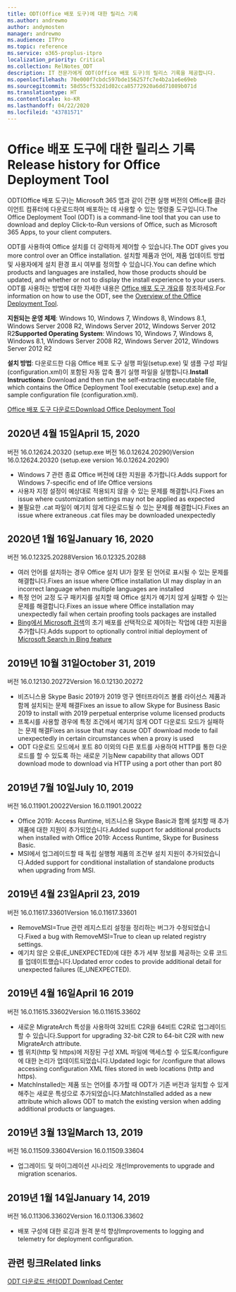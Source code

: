 ```yaml
---
title: ODT(Office 배포 도구)에 대한 릴리스 기록
ms.author: andrewmo
author: andymosten
manager: andrewmo
ms.audience: ITPro
ms.topic: reference
ms.service: o365-proplus-itpro
localization_priority: Critical
ms.collection: RelNotes_ODT
description: IT 전문가에게 ODT(Office 배포 도구)의 릴리스 기록을 제공합니다.
ms.openlocfilehash: 70e000f7cbdc597bde156257fc7e4b2a1e6e69eb
ms.sourcegitcommit: 58d55cf532d1d02cca85772920a6dd71089b071d
ms.translationtype: HT
ms.contentlocale: ko-KR
ms.lasthandoff: 04/22/2020
ms.locfileid: "43781571"
---
```

# <a name="release-history-for-office-deployment-tool"></a><span data-ttu-id="5fd03-103">Office 배포 도구에 대한 릴리스 기록</span><span class="sxs-lookup"><span data-stu-id="5fd03-103">Release history for Office Deployment Tool</span></span>

<span data-ttu-id="5fd03-104">ODT(Office 배포 도구)는 Microsoft 365 앱과 같이 간편 실행 버전의 Office를 클라이언트 컴퓨터에 다운로드하여 배포하는 데 사용할 수 있는 명령줄 도구입니다.</span><span class="sxs-lookup"><span data-stu-id="5fd03-104">The Office Deployment Tool (ODT) is a command-line tool that you can use to download and deploy Click-to-Run versions of Office, such as Microsoft 365 Apps, to your client computers.</span></span> 


<span data-ttu-id="5fd03-105">ODT를 사용하여 Office 설치를 더 강력하게 제어할 수 있습니다.</span><span class="sxs-lookup"><span data-stu-id="5fd03-105">The ODT gives you more control over an Office installation.</span></span> <span data-ttu-id="5fd03-106">설치할 제품과 언어, 제품 업데이트 방법 및 사용자에게 설치 환경 표시 여부를 정의할 수 있습니다.</span><span class="sxs-lookup"><span data-stu-id="5fd03-106">You can define which products and languages are installed, how those products should be updated, and whether or not to display the install experience to your users.</span></span> <span data-ttu-id="5fd03-107">ODT를 사용하는 방법에 대한 자세한 내용은 [Office 배포 도구 개요](https://docs.microsoft.com/deployoffice/overview-of-the-office-2016-deployment-tool)를 참조하세요.</span><span class="sxs-lookup"><span data-stu-id="5fd03-107">For information on how to use the ODT, see the [Overview of the Office Deployment Tool](https://docs.microsoft.com/deployoffice/overview-of-the-office-2016-deployment-tool).</span></span>

 <span data-ttu-id="5fd03-108">**지원되는 운영 체제**: Windows 10, Windows 7, Windows 8, Windows 8.1, Windows Server 2008 R2, Windows Server 2012, Windows Server 2012 R2</span><span class="sxs-lookup"><span data-stu-id="5fd03-108">**Supported Operating System**: Windows 10, Windows 7, Windows 8, Windows 8.1, Windows Server 2008 R2, Windows Server 2012, Windows Server 2012 R2</span></span> 
 
 <span data-ttu-id="5fd03-109">**설치 방법**: 다운로드한 다음 Office 배포 도구 실행 파일(setup.exe) 및 샘플 구성 파일(configuration.xml)이 포함된 자동 압축 풀기 실행 파일을 실행합니다.</span><span class="sxs-lookup"><span data-stu-id="5fd03-109">**Install Instructions**: Download and then run the self-extracting executable file, which contains the Office Deployment Tool executable (setup.exe) and a sample configuration file (configuration.xml).</span></span> 

[<span data-ttu-id="5fd03-110">Office 배포 도구 다운로드</span><span class="sxs-lookup"><span data-stu-id="5fd03-110">Download Office Deployment Tool</span></span>](https://www.microsoft.com/en-us/download/confirmation.aspx?id=49117)


## <a name="april-15-2020"></a><span data-ttu-id="5fd03-111">2020년 4월 15일</span><span class="sxs-lookup"><span data-stu-id="5fd03-111">April 15, 2020</span></span>

<span data-ttu-id="5fd03-112">버전 16.0.12624.20320 (setup.exe 버전 16.0.12624.20290)</span><span class="sxs-lookup"><span data-stu-id="5fd03-112">Version 16.0.12624.20320 (setup.exe version 16.0.12624.20290)</span></span>
- <span data-ttu-id="5fd03-113">Windows 7 관련 종료 Office 버전에 대한 지원을 추가합니다.</span><span class="sxs-lookup"><span data-stu-id="5fd03-113">Adds support for Windows 7-specific end of life Office versions</span></span>
- <span data-ttu-id="5fd03-114">사용자 지정 설정이 예상대로 적용되지 않을 수 있는 문제를 해결합니다.</span><span class="sxs-lookup"><span data-stu-id="5fd03-114">Fixes an issue where customization settings may not be applied as expected</span></span>
- <span data-ttu-id="5fd03-115">불필요한 .cat 파일이 예기치 않게 다운로드될 수 있는 문제를 해결합니다.</span><span class="sxs-lookup"><span data-stu-id="5fd03-115">Fixes an issue where extraneous .cat files may be downloaded unexpectedly</span></span>

## <a name="january-16-2020"></a><span data-ttu-id="5fd03-116">2020년 1월 16일</span><span class="sxs-lookup"><span data-stu-id="5fd03-116">January 16, 2020</span></span>

<span data-ttu-id="5fd03-117">버전 16.0.12325.20288</span><span class="sxs-lookup"><span data-stu-id="5fd03-117">Version 16.0.12325.20288</span></span>
- <span data-ttu-id="5fd03-118">여러 언어를 설치하는 경우 Office 설치 UI가 잘못 된 언어로 표시될 수 있는 문제를 해결합니다.</span><span class="sxs-lookup"><span data-stu-id="5fd03-118">Fixes an issue where Office installation UI may display in an incorrect language when multiple languages are installed</span></span>
- <span data-ttu-id="5fd03-119">특정 언어 교정 도구 패키지를 설치할 때 Office 설치가 예기치 않게 실패할 수 있는 문제를 해결합니다.</span><span class="sxs-lookup"><span data-stu-id="5fd03-119">Fixes an issue where Office installation may unexpectedly fail when certain proofing tools packages are installed</span></span>
- <span data-ttu-id="5fd03-120">[Bing에서 Microsoft 검색](https://go.microsoft.com/fwlink/p/?linkid=2109345)의 초기 배포를 선택적으로 제어하는 작업에 대한 지원을 추가합니다.</span><span class="sxs-lookup"><span data-stu-id="5fd03-120">Adds support to optionally control initial deployment of [Microsoft Search in Bing feature](https://go.microsoft.com/fwlink/p/?linkid=2109345)</span></span>


## <a name="october-31-2019"></a><span data-ttu-id="5fd03-121">2019년 10월 31일</span><span class="sxs-lookup"><span data-stu-id="5fd03-121">October 31, 2019</span></span>

<span data-ttu-id="5fd03-122">버전 16.0.12130.20272</span><span class="sxs-lookup"><span data-stu-id="5fd03-122">Version 16.0.12130.20272</span></span>
- <span data-ttu-id="5fd03-123">비즈니스용 Skype Basic 2019가 2019 영구 엔터프라이즈 볼륨 라이선스 제품과 함께 설치되는 문제 해결</span><span class="sxs-lookup"><span data-stu-id="5fd03-123">Fixes an issue to allow Skype for Business Basic 2019 to install with 2019 perpetual enterprise volume licensed products</span></span>
- <span data-ttu-id="5fd03-124">프록시를 사용할 경우에 특정 조건에서 예기치 않게 ODT 다운로드 모드가 실패하는 문제 해결</span><span class="sxs-lookup"><span data-stu-id="5fd03-124">Fixes an issue that may cause ODT download mode to fail unexpectedly in certain circumstances when a proxy is used</span></span>
- <span data-ttu-id="5fd03-125">ODT 다운로드 모드에서 포트 80 이외의 다른 포트를 사용하여 HTTP를 통한 다운로드를 할 수 있도록 하는 새로운 기능</span><span class="sxs-lookup"><span data-stu-id="5fd03-125">New capability that allows ODT download mode to download via HTTP using a port other than port 80</span></span>


## <a name="july-10-2019"></a><span data-ttu-id="5fd03-126">2019년 7월 10일</span><span class="sxs-lookup"><span data-stu-id="5fd03-126">July 10, 2019</span></span>

<span data-ttu-id="5fd03-127">버전 16.0.11901.20022</span><span class="sxs-lookup"><span data-stu-id="5fd03-127">Version 16.0.11901.20022</span></span>
- <span data-ttu-id="5fd03-128">Office 2019: Access Runtime, 비즈니스용 Skype Basic과 함께 설치할 때 추가 제품에 대한 지원이 추가되었습니다.</span><span class="sxs-lookup"><span data-stu-id="5fd03-128">Added support for additional products when installed with Office 2019: Access Runtime, Skype for Business Basic.</span></span>
- <span data-ttu-id="5fd03-129">MSI에서 업그레이드할 때 독립 실행형 제품의 조건부 설치 지원이 추가되었습니다.</span><span class="sxs-lookup"><span data-stu-id="5fd03-129">Added support for conditional installation of standalone products when upgrading from MSI.</span></span>

## <a name="april-23-2019"></a><span data-ttu-id="5fd03-130">2019년 4월 23일</span><span class="sxs-lookup"><span data-stu-id="5fd03-130">April 23, 2019</span></span>

<span data-ttu-id="5fd03-131">버전 16.0.11617.33601</span><span class="sxs-lookup"><span data-stu-id="5fd03-131">Version 16.0.11617.33601</span></span>
- <span data-ttu-id="5fd03-132">RemoveMSI=True 관련 레지스트리 설정을 정리하는 버그가 수정되었습니다.</span><span class="sxs-lookup"><span data-stu-id="5fd03-132">Fixed a bug with RemoveMSI=True to clean up related registry settings.</span></span>
- <span data-ttu-id="5fd03-133">예기치 않은 오류(E_UNEXPECTED)에 대한 추가 세부 정보를 제공하는 오류 코드를 업데이트했습니다.</span><span class="sxs-lookup"><span data-stu-id="5fd03-133">Updated error codes to provide additional detail for unexpected failures (E_UNEXPECTED).</span></span>

## <a name="april-16-2019"></a><span data-ttu-id="5fd03-134">2019년 4월 16일</span><span class="sxs-lookup"><span data-stu-id="5fd03-134">April 16 2019</span></span>

<span data-ttu-id="5fd03-135">버전 16.0.11615.33602</span><span class="sxs-lookup"><span data-stu-id="5fd03-135">Version 16.0.11615.33602</span></span>
- <span data-ttu-id="5fd03-136">새로운 MigrateArch 특성을 사용하여 32비트 C2R을 64비트 C2R로 업그레이드할 수 있습니다.</span><span class="sxs-lookup"><span data-stu-id="5fd03-136">Support for upgrading 32-bit C2R to 64-bit C2R with new MigrateArch attribute.</span></span>
- <span data-ttu-id="5fd03-137">웹 위치(http 및 https)에 저장된 구성 XML 파일에 액세스할 수 있도록/configure에 대한 논리가 업데이트되었습니다.</span><span class="sxs-lookup"><span data-stu-id="5fd03-137">Updated logic for /configure that allows accessing configuration XML files stored in web locations (http and https).</span></span>
- <span data-ttu-id="5fd03-138">MatchInstalled는 제품 또는 언어를 추가할 때 ODT가 기존 버전과 일치할 수 있게 해주는 새로운 특성으로 추가되었습니다.</span><span class="sxs-lookup"><span data-stu-id="5fd03-138">MatchInstalled added as a new attribute which allows ODT to match the existing version when adding additional products or languages.</span></span>

## <a name="march-13-2019"></a><span data-ttu-id="5fd03-139">2019년 3월 13일</span><span class="sxs-lookup"><span data-stu-id="5fd03-139">March 13, 2019</span></span>

<span data-ttu-id="5fd03-140">버전 16.0.11509.33604</span><span class="sxs-lookup"><span data-stu-id="5fd03-140">Version 16.0.11509.33604</span></span>
- <span data-ttu-id="5fd03-141">업그레이드 및 마이그레이션 시나리오 개선</span><span class="sxs-lookup"><span data-stu-id="5fd03-141">Improvements to upgrade and migration scenarios.</span></span>

## <a name="january-14-2019"></a><span data-ttu-id="5fd03-142">2019년 1월 14일</span><span class="sxs-lookup"><span data-stu-id="5fd03-142">January 14, 2019</span></span>

<span data-ttu-id="5fd03-143">버전 16.0.11306.33602</span><span class="sxs-lookup"><span data-stu-id="5fd03-143">Version 16.0.11306.33602</span></span>
- <span data-ttu-id="5fd03-144">배포 구성에 대한 로깅과 원격 분석 향상</span><span class="sxs-lookup"><span data-stu-id="5fd03-144">Improvements to logging and telemetry for deployment configuration.</span></span>


## <a name="related-links"></a><span data-ttu-id="5fd03-145">관련 링크</span><span class="sxs-lookup"><span data-stu-id="5fd03-145">Related links</span></span>

[<span data-ttu-id="5fd03-146">ODT 다운로드 센터</span><span class="sxs-lookup"><span data-stu-id="5fd03-146">ODT Download Center</span></span>](https://www.microsoft.com/en-us/download/details.aspx?id=49117)